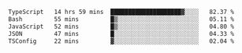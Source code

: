 <!--START_SECTION:waka-->

```txt
TypeScript   14 hrs 59 mins  ████████████████████▓░░░░   82.37 %
Bash         55 mins         █▒░░░░░░░░░░░░░░░░░░░░░░░   05.11 %
JavaScript   52 mins         █▒░░░░░░░░░░░░░░░░░░░░░░░   04.80 %
JSON         47 mins         █░░░░░░░░░░░░░░░░░░░░░░░░   04.33 %
TSConfig     22 mins         ▓░░░░░░░░░░░░░░░░░░░░░░░░   02.04 %
```

<!--END_SECTION:waka-->